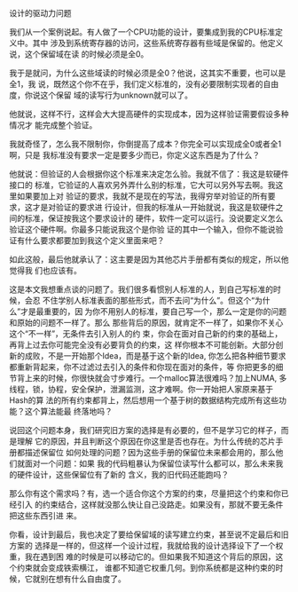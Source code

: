         
设计的驱动力问题

我们从一个案例说起。有人做了一个CPU功能的设计，要集成到我的CPU标准定义中。其中
涉及到系统寄存器的访问，这些系统寄存器有些域是保留的。他定义说，这个保留域在读
的时候必须是全0。

我于是就问，为什么这些域读的时候必须是全0？他说，这其实不重要，也可以是全1，我
说，既然这个你不在乎，我们定义标准的，没有必要限制实现者的自由度，你说这个保留
域的读写行为unknown就可以了。

他就说，这样不行，这样会大大提高硬件的实现成本，因为这样验证需要假设多种情况才
能完成整个验证。

我就奇怪了，怎么我不限制你，你倒提高了成本？你完全可以实现成全0或者全1啊，只是
我标准没有要求一定是要多少而已，你定义这东西是为了什么？

他就说：但验证的人会根据你这个标准来决定怎么验。我就不信了：我这是软硬件接口的
标准，它验证的人喜欢另外弄什么别的标准，它大可以另外写去啊。我这里如果要加上对
验证的要求，我就不是现在的写法，我得穷举对验证的所有要求，这才是对验证的要求进
行设计，但我的标准从一开始就说，我这是软硬件之间的标准，保证按我这个要求设计的
硬件，软件一定可以运行。没说要定义怎么验证这个硬件啊。你最多只能说我这个是你验
证的其中一个输入，但你不能说验证有什么要求都要加到我这个定义里面来吧？

如此这般，最后他就承认了：这主要是因为其他芯片手册都有类似的规定，所以他觉得我
们也应该有。

这是本文我想重点谈的问题了。我们很多看惯别人标准的人，到自己写标准的时候，会忍
不住学别人标准表面的那些形式，而不去问“为什么”。但这个“为什么”才是最重要的，因
为你不用别人的标准，要自己写一个，那么一定是你的问题和原始的问题不一样了。那么
那些背后的原因，就肯定不一样了，如果你不关心这个“不一样”，无条件去引入别人的约
束，你会在面对自己新的约束的基础上，再背上过去你可能完全没有必要背负的约束，这
样你根本不可能创新。大部分创新的成败，不是一开始那个Idea，而是基于这个新的Idea,
你怎么把各种细节要求都重新背起来，你不过滤过去引入的条件和你现在面对的条件，等
你把更多的细节背上来的时候，你很快就会寸步难行。一个malloc算法很难吗？加上NUMA,
多线程，锁，协程，安全保护，泄漏监测，这才难啊。你一开始把人家原来基于Hash的算
法的所有约束都背上，然后想用一个基于树的数据结构完成所有这些功能？这个算法能最
终落地吗？

说回这个问题本身，我们研究旧方案的选择是有必要的，但不是学习它的样子，而是理解
它的原因，并且判断这个原因在你这里是否也存在。为什么传统的芯片手册都描述保留位
如何处理的问题？因为这些手册的保留位未来都会用的，那么他们就面对一个问题：如果
我的代码粗暴认为保留位读写什么都可以，那么未来我的硬件设计，这些保留位有了新的
含义，我的旧代码还能跑吗？

那么你有这个需求吗？有，选一个适合你这个方案的约束，尽量把这个约束和你已经引入
的约束结合，这样就没那么快让自己没路走。如果没有，那就不要无条件把这些东西引进
来。

你看，设计到最后，我也决定了要给保留域的读写建立约束，甚至说不定最后和旧方案的
选择是一样的，但这样一个设计过程，我就给我的设计选择设下了一个权重，我在遇到困
难的时候是可以移动它的。但如果我不知道这个背后的原因，这个约束就会变成铁索横江，
谁都不知道它权重几何。到你系统都是这种约束的时候，它就别在想有什么自由度了。

